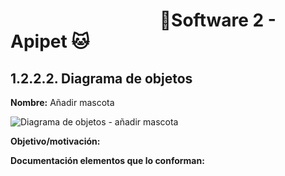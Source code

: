 #  &nbsp;&nbsp;&nbsp;&nbsp;&nbsp;&nbsp;&nbsp;&nbsp;&nbsp;&nbsp;&nbsp;&nbsp;&nbsp;&nbsp;&nbsp;&nbsp;&nbsp;&nbsp;&nbsp;&nbsp;&nbsp;&nbsp;&nbsp;&nbsp;&nbsp;&nbsp;&nbsp;&nbsp;&nbsp;&nbsp;&nbsp;&nbsp;&nbsp;&nbsp;&nbsp;&nbsp;🐶Software 2 - Apipet 🐱  #


## 1.2.2.2. Diagrama de objetos

**Nombre:** Añadir mascota

![Diagrama de objetos - añadir mascota]()

**Objetivo/motivación:**

**Documentación elementos que lo conforman:**


